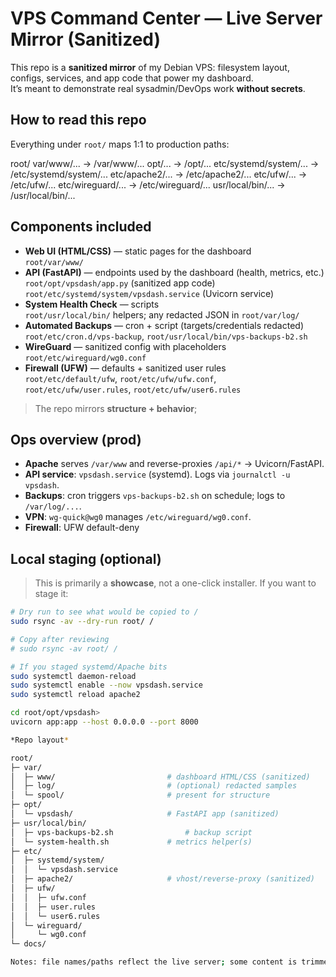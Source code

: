 # VPS Command Center — Live Server Mirror (Sanitized)

This repo is a **sanitized mirror** of my Debian VPS: filesystem layout, configs, services, and app code that power my dashboard.  
It’s meant to demonstrate real sysadmin/DevOps work **without secrets**.

## How to read this repo
Everything under `root/` maps 1:1 to production paths:

root/
var/www/... -> /var/www/...
opt/... -> /opt/...
etc/systemd/system/... -> /etc/systemd/system/...
etc/apache2/... -> /etc/apache2/...
etc/ufw/... -> /etc/ufw/...
etc/wireguard/... -> /etc/wireguard/...
usr/local/bin/... -> /usr/local/bin/...


## Components included
- **Web UI (HTML/CSS)** — static pages for the dashboard  
  `root/var/www/`
- **API (FastAPI)** — endpoints used by the dashboard (health, metrics, etc.)  
  `root/opt/vpsdash/app.py` (sanitized app code)  
  `root/etc/systemd/system/vpsdash.service` (Uvicorn service)
- **System Health Check** — scripts  
  `root/usr/local/bin/` helpers; any redacted JSON in `root/var/log/`
- **Automated Backups** — cron + script (targets/credentials redacted)  
  `root/etc/cron.d/vps-backup`, `root/usr/local/bin/vps-backups-b2.sh`
- **WireGuard** — sanitized config with placeholders  
  `root/etc/wireguard/wg0.conf`
- **Firewall (UFW)** — defaults + sanitized user rules  
  `root/etc/default/ufw`, `root/etc/ufw/ufw.conf`,  
  `root/etc/ufw/user.rules`, `root/etc/ufw/user6.rules`

> The repo mirrors **structure + behavior**;

## Ops overview (prod)
- **Apache** serves `/var/www` and reverse-proxies `/api/*` → Uvicorn/FastAPI.
- **API service**: `vpsdash.service` (systemd). Logs via `journalctl -u vpsdash`.
- **Backups**: cron triggers `vps-backups-b2.sh` on schedule; logs to `/var/log/...`.
- **VPN**: `wg-quick@wg0` manages `/etc/wireguard/wg0.conf`.
- **Firewall**: UFW default-deny

## Local staging (optional)
> This is primarily a **showcase**, not a one-click installer. If you want to stage it:

```bash
# Dry run to see what would be copied to /
sudo rsync -av --dry-run root/ /

# Copy after reviewing
# sudo rsync -av root/ /

# If you staged systemd/Apache bits
sudo systemctl daemon-reload
sudo systemctl enable --now vpsdash.service
sudo systemctl reload apache2

cd root/opt/vpsdash>
uvicorn app:app --host 0.0.0.0 --port 8000

*Repo layout*

root/
├─ var/
│  ├─ www/                         # dashboard HTML/CSS (sanitized)
│  ├─ log/                         # (optional) redacted samples
│  └─ spool/                       # present for structure
├─ opt/
│  └─ vpsdash/                     # FastAPI app (sanitized)
├─ usr/local/bin/
│  ├─ vps-backups-b2.sh                # backup script
│  └─ system-health.sh             # metrics helper(s)
├─ etc/
│  ├─ systemd/system/
│  │  └─ vpsdash.service
│  ├─ apache2/                     # vhost/reverse-proxy (sanitized)
│  ├─ ufw/
│  │  ├─ ufw.conf
│  │  ├─ user.rules
│  │  └─ user6.rules
│  └─ wireguard/
│     └─ wg0.conf
└─ docs/

Notes: file names/paths reflect the live server; some content is trimmed or redacted for safety.


